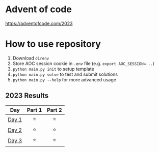 # Advent of code

https://adventofcode.com/2023

# How to use repository

1. Download `direnv`
2. Store AOC session cookie in `.env` file (e.g. `export AOC_SESSION=...`)
3. `python main.py init` to setup template
4. `python main.py solve` to test and submit solutions
5. `python main.py --help` for more advanced usage

<!--- advent_readme_stars table --->
## 2023 Results

| Day | Part 1 | Part 2 |
| :---: | :---: | :---: |
| [Day 1](https://adventofcode.com/2023/day/1) | ⭐ | ⭐ |
| [Day 2](https://adventofcode.com/2023/day/2) | ⭐ | ⭐ |
| [Day 3](https://adventofcode.com/2023/day/3) | ⭐ | ⭐ |
<!--- advent_readme_stars table --->
